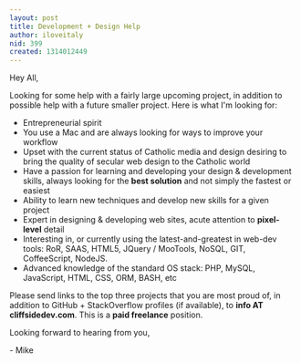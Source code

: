 ```yaml
---
layout: post
title: Development + Design Help
author: iloveitaly
nid: 399
created: 1314012449
---
```

<p>Hey All,&nbsp;</p><p>Looking for some help with a fairly large upcoming project, in addition to possible help with a future smaller project. Here is what I'm looking for:</p>

<ul><li>Entrepreneurial spirit</li><li>You use a Mac and are always looking for
ways to improve your workflow</li><li>Upset with the current status of Catholic
media and design desiring to bring the quality of secular web design to the
Catholic world</li><li>Have a passion for learning and developing
your design &amp; development skills, always looking for the <strong>best solution</strong> and not simply the
fastest or easiest</li><li>Ability to learn new techniques and
develop new skills for a given project</li><li>Expert in designing &amp; developing web
sites, acute attention to <strong>pixel-level</strong>
detail</li><li>Interesting in, or currently using the
latest-and-greatest in web-dev tools: RoR, SAAS, HTML5, JQuery / MooTools,
NoSQL, GIT, CoffeeScript, NodeJS.</li><li>Advanced knowledge of the standard OS stack:
PHP, MySQL, JavaScript, HTML, CSS, ORM, BASH, etc</li></ul>

<p>Please send links to the top three projects that
you are most proud of, in addition to GitHub + StackOverflow profiles (if available), to <strong>info AT cliffsidedev.com</strong>.
This is a <strong>paid freelance</strong> position.</p><p>Looking forward to hearing from you,</p><p>- Mike</p>
